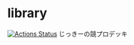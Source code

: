 # library

[![Actions Status](https://github.com/Jikky1618/library/workflows/verify/badge.svg)](https://github.com/Jikky1618/library/actions) 
じっきーの競プロデッキ
